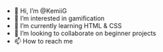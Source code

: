 - 👋 Hi, I’m @KemiiG
- 👀 I’m interested in gamification 
- 🌱 I’m currently learning HTML & CSS
- 💞️ I’m looking to collaborate on beginner projects 
- 📫 How to reach me 

<!---
KemiiG/KemiiG is a ✨ special ✨ repository because its `README.md` (this file) appears on your GitHub profile.
You can click the Preview link to take a look at your changes.
--->

